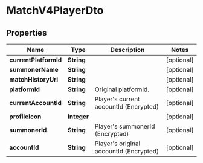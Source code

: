 
# MatchV4PlayerDto

## Properties
Name | Type | Description | Notes
------------ | ------------- | ------------- | -------------
**currentPlatformId** | **String** |  |  [optional]
**summonerName** | **String** |  |  [optional]
**matchHistoryUri** | **String** |  |  [optional]
**platformId** | **String** | Original platformId. |  [optional]
**currentAccountId** | **String** | Player&#39;s current accountId (Encrypted) |  [optional]
**profileIcon** | **Integer** |  |  [optional]
**summonerId** | **String** | Player&#39;s summonerId (Encrypted) |  [optional]
**accountId** | **String** | Player&#39;s original accountId (Encrypted) |  [optional]



